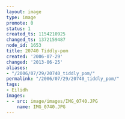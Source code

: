 ```yaml
---
layout: image
type: image
promote: 0
status: 1
created_ts: 1154210925
changed_ts: 1372159487
node_id: 1653
title: 20740 Tiddly-pom
created: '2006-07-29'
changed: '2013-06-25'
aliases:
- "/2006/07/29/20740_tiddly_pom/"
permalink: "/2006/07/29/20740_tiddly_pom/"
tags:
- Eilidh
images:
- - src: image/images/IMG_0740.JPG
    name: IMG_0740.JPG
---
```


